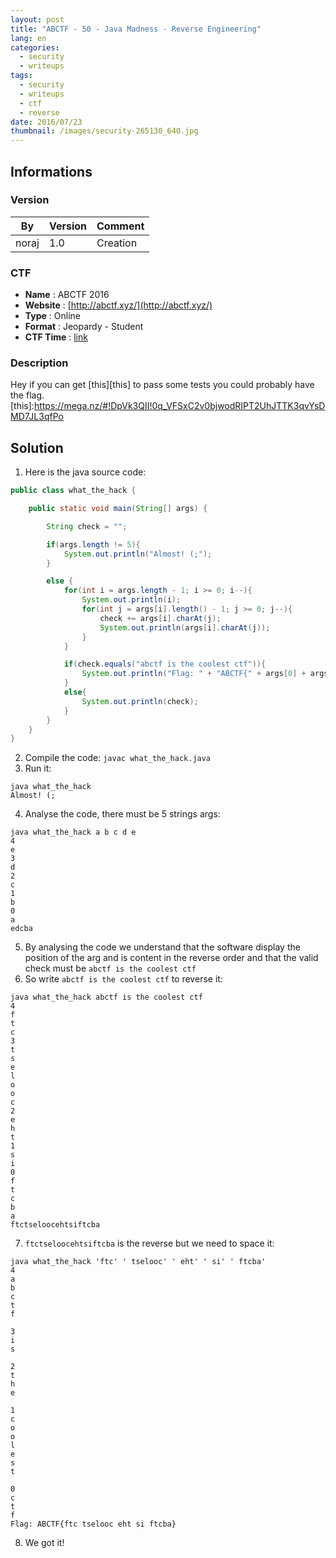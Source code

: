 ```yaml
---
layout: post
title: "ABCTF - 50 - Java Madness - Reverse Engineering"
lang: en
categories:
  - security
  - writeups
tags:
  - security
  - writeups
  - ctf
  - reverse
date: 2016/07/23
thumbnail: /images/security-265130_640.jpg
---
```

## Informations

### Version

| By    | Version | Comment
| ---   | ---     | ---
| noraj | 1.0     | Creation

### CTF

- **Name** : ABCTF 2016
- **Website** : [http://abctf.xyz/](http://abctf.xyz/)
- **Type** : Online
- **Format** : Jeopardy - Student
- **CTF Time** : [link](https://ctftime.org/event/333)

### Description

Hey if you can get [this][this] to pass some tests you could probably have the flag.
[this]:https://mega.nz/#!DpVk3QII!0q_VFSxC2v0bjwodRIPT2UhJTTK3qvYsDMD7JL3qfPo

## Solution

1. Here is the java source code:
```java
public class what_the_hack {

	public static void main(String[] args) {

		String check = "";

		if(args.length != 5){
			System.out.println("Almost! (;");
		}

		else {
			for(int i = args.length - 1; i >= 0; i--){
				System.out.println(i);
				for(int j = args[i].length() - 1; j >= 0; j--){
					check += args[i].charAt(j);
					System.out.println(args[i].charAt(j));
				}
			}

			if(check.equals("abctf is the coolest ctf")){
				System.out.println("Flag: " + "ABCTF{" + args[0] + args[1] + args[2] +args[3] + args[4] + "}");
			}
			else{
				System.out.println(check);
			}
		}
	}
}
```

2. Compile the code: `javac what_the_hack.java`
3. Run it:
```
java what_the_hack
Almost! (;
```
4. Analyse the code, there must be 5 strings args:
```
java what_the_hack a b c d e
4
e
3
d
2
c
1
b
0
a
edcba
```
5. By analysing the code we understand that the software display the position of the arg and is content in the reverse order and that the valid check must be `abctf is the coolest ctf`
6. So write `abctf is the coolest ctf` to reverse it:
```
java what_the_hack abctf is the coolest ctf
4
f
t
c
3
t
s
e
l
o
o
c
2
e
h
t
1
s
i
0
f
t
c
b
a
ftctseloocehtsiftcba
```
7. `ftctseloocehtsiftcba` is the reverse but we need to space it:
```
java what_the_hack 'ftc' ' tselooc' ' eht' ' si' ' ftcba'
4
a
b
c
t
f

3
i
s

2
t
h
e

1
c
o
o
l
e
s
t

0
c
t
f
Flag: ABCTF{ftc tselooc eht si ftcba}
```
8. We got it!
